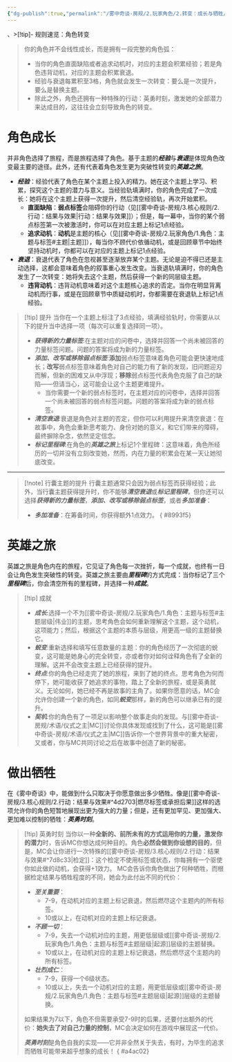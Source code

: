 ```yaml
---
{"dg-publish":true,"permalink":"/雾中奇谈-房规/2.玩家角色/2.转变：成长与牺牲/"}
---
```


、>[!tip]- 规则速览：角色转变
>你的角色并不会线性成长，而是拥有一段完整的角色弧：
>- 当你的角色直面缺陷或者追求动机时，对应的主题会积累经验；若是角色违背动机，对应的主题会积累衰退。
>- 经验与衰退每累积至3格，角色就会发生一次转变：要么是一次提升，要么是替换主题。
>- 除此之外，角色还拥有一种特殊的行动：英勇时刻，激发她的全部潜力来达成目的，这往往会立刻导致角色的转变。
>
# 角色成长
并非角色选择了旅程，而是旅程选择了角色。基于主题的***经验***与***衰退***是体现角色改变最主要的途径。此外，还有代表着角色发生更为突破性转变的***英雄之旅***。

- ***经验***：经验代表了角色在某个主题上投入的精力。她在这个主题上学习、积累，探究这个主题的潜力与意义。当经验轨填满时，你的角色完成了一次成长：她将在这个主题上获得一次提升，然后清空经验轨，再次开始累积。
	- **直面缺陷**：**弱点标签**会阻碍你的行动（见[[雾中奇谈-房规/3.核心规则/2.行动：结果与效果\|行动：结果与效果]]）；但是，每一幕中，当你的某个弱点标签第一次被激活时，你可以在对应主题上标记1点经验。
	- **追求动机**：**动机**是主题的核心（见[[雾中奇谈-房规/2.玩家角色/1.角色：主题与标签#主题\|主题]]），每当你不顾代价依循动机，或是回顾章节中始终坚持动机时，你都可以在对应的主题上标记1点经验。
- ***衰退***：衰退代表了角色在忽视甚至逐渐放弃某个主题。无论是迫不得已还是主动选择，这都会意味着角色的叙事重心发生改变。当衰退轨填满时，你的角色发生了一次转变：她将失去这个主题，然后获得一个新的同层级主题。
	- **违背动机**：违背动机意味着对这个主题核心追求的否定。当你在明显背离动机而行事，或是在回顾章节中质疑动机时，你都需要在衰退轨上标记1点经验。

>[!tip] 提升
>当你在一个主题上标注了3点经验，填满经验轨时，你需要从以下的提升当中选择一项（每次可以重复选择同一项）。
>-  ***获得新的力量标签***:在主题对应的问卷中，选择并回答一个尚未被回答的力量标签问题。问题的答案将成为新的力量标签。
>- ***添加、改写或移除弱点标签***:**添加**弱点标签意味着角色可能会更快速地成长；**改写**弱点标签意味着角色对自己的能力有了新的发现，旧问题迎刃而解，但新的困难又从中浮现；**移除**弱点标签代表角色克服了自己的缺陷——但请当心，这可能会让这个主题更难提升。
>	- 当你需要一个新的弱点标签时，在主题对应的问卷中，选择并回答一个尚未被回答的弱点标签问题。问题的答案将成为新的弱点标签。
>- ***清空衰退***:衰退是角色对主题的否定，但你可以利用提升来清空衰退：在故事中，角色会重新思考能力、身份对她的意义，和它们带来的障碍，最终摒除杂念，依然坚定信念。
>- ***标记里程碑***:在角色的***英雄之旅***上标记1个里程碑：这意味着，角色所经历的一切并没有立刻改变她，然而，内在力量的积累会在某一天让她彻底改变。

---

>[!note] 行囊主题的提升
>行囊主题通常只会因为弱点标签而获得经验；此外，当行囊主题获得提升时，你不能够***清空衰退***或***标记里程碑***，但你还可以选择***获得新的力量标签***，***添加、改写或移除弱点标签***，或者***多加准备***：
>- ***多加准备***：在筹备时间，你获得额外1点效力。
{ #8993f5}


# 英雄之旅
英雄之旅是角色内在的旅程，它见证了角色每一次挫折，每一个成就，也终有一日会让角色发生突破性的转变。英雄之旅主要由***里程碑***的方式完成：当你标记了三个***里程碑***后，你会清空所有的里程碑，并选择一种***成就***。

>[!tip] 成就
>- ***成长***:选择一个不为[[雾中奇谈-房规/2.玩家角色/1.角色：主题与标签#主题层级\|伟业]]的主题，思考角色会如何重新理解这个主题，这个动机，这项能力；然后，根据这个主题的本质与层级，用更高一级的主题替换它。
>- ***蜕变***:重新选择和填写任意数量的主题：你的角色经历了一次彻底的蜕变，这可能是她身心的完全转变，亦或者你对如何诠释角色有了全新的理解。这并不会改变主题上已经获得的提升。
>- ***终点***:你的角色已经走完了她的旅程，来到了她的终点。思考角色为何而停下，她可能收获了她追求的事物，踏上了全新的旅程，或是英勇就义。无论如何，她已经不再是故事的主角了。如果你愿意的话，MC会允许你创建一个新的角色，如同***蜕变***那样，新的角色可以继承已有的提升。
>- ***契机***:你的角色有了一项足以影响整个故事走向的发现。与[[雾中奇谈-房规/术语/仪式之主\|MC]]讨论你具体发现或找到了什么，这可能是[[雾中奇谈-房规/术语/仪式之主\|MC]]告诉你一个世界背景中的重大秘密，又或者，你与MC共同讨论之后在故事中创造了新的秘密。
# 做出牺牲
在《雾中奇谈》中，能做到什么只取决于你愿意做出多少牺牲。像是[[雾中奇谈-房规/3.核心规则/2.行动：结果与效果#^4d2703\|燃尽标签或承担后果]]这样的选项允许你的角色短暂地展现出更为强大的力量；但是，还有更加罕见、更加强大、更加难以控制的牺牲：***英勇时刻***。

>[!tip] 英勇时刻
>当你以一种**全新的、前所未有的方式运用你的力量，激发你的潜力**时，告诉MC你想达成何种目的。角色**必然会做到你设想的目的**，但是，MC会让你进行一次特殊的[[雾中奇谈-房规/3.核心规则/2.行动：结果与效果#^7d8c33\|检定]]：这个检定不使用标签或状态，你每拥有一个驱使你如此做的动机，会获得+1效力。
>MC会告诉你角色做出了何种牺牲，而根据检定结果与牺牲程度的不同，她会为此付出不同的代价：
>- ***至关重要***：
>	- 7-9，在动机对应的主题上标记衰退，然后燃尽这个主题内的所有标签。
>	- 10或以上，在动机对应的主题上标记衰退。
>- ***不顾一切***：
>	- 7-9，失去一个动机对应的主题，用更低层级或[[雾中奇谈-房规/2.玩家角色/1.角色：主题与标签#主题层级\|起源]]层级的主题替换。
>	- 10或以上，在动机对应的主题上标记衰退，然后燃尽这个主题内的所有标签。
>- ***壮烈成仁***：
>	- 7-9，获得一个6级状态。
>	- 10或以上，失去一个动机对应的主题，用更低层级或[[雾中奇谈-房规/2.玩家角色/1.角色：主题与标签#主题层级\|起源]]层级的主题替换。
>
>如果结果为7以下，角色不但需要承受7-9时的后果，还要付出额外的代价：**她失去了对自己力量的控制**，MC会决定如何在游戏中展现这一代价。
>
>***英勇时刻***是角色自我的实现——它并非全然关于失去，有时，为毕生的追求而牺牲可能带来超乎想象的成长！
{ #a4ac02}



